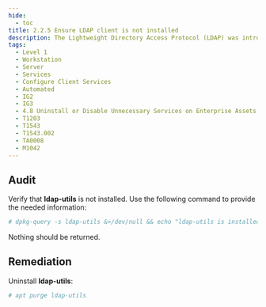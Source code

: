 ```yaml
---
hide:
  - toc
title: 2.2.5 Ensure LDAP client is not installed
description: The Lightweight Directory Access Protocol (LDAP) was introduced as a replacement for NIS/YP. It is a service that provides a method for looking up information from a central database.
tags:
  - Level 1
  - Workstation
  - Server
  - Services
  - Configure Client Services
  - Automated
  - IG2
  - IG3
  - 4.8 Uninstall or Disable Unnecessary Services on Enterprise Assets and Software
  - T1203
  - T1543
  - T1543.002
  - TA0008
  - M1042
---
```


## Audit
Verify that **ldap-utils** is not installed. Use the following command to provide the needed information:
```bash
# dpkg-query -s ldap-utils &>/dev/null && echo "ldap-utils is installed"
```
Nothing should be returned.

## Remediation
Uninstall **ldap-utils**:
```bash
# apt purge ldap-utils
```
